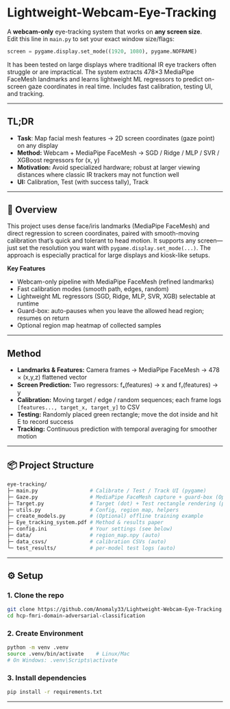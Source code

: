 # Lightweight-Webcam-Eye-Tracking
A **webcam-only** eye-tracking system that works on **any screen size**.  
Edit this line in `main.py` to set your exact window size/flags:
```python
screen = pygame.display.set_mode((1920, 1080), pygame.NOFRAME)
```
It has been tested on large displays where traditional IR eye trackers often struggle or are impractical.
The system extracts 478×3 MediaPipe FaceMesh landmarks and learns lightweight ML regressors to predict on-screen gaze coordinates in real time. Includes fast calibration, testing UI, and tracking.

---

## TL;DR
- **Task**: Map facial mesh features → 2D screen coordinates (gaze point) on any display
- **Method:** Webcam + MediaPipe FaceMesh → SGD / Ridge / MLP / SVR / XGBoost regressors for (x, y)
- **Motivation:** Avoid specialized hardware; robust at larger viewing distances where classic IR trackers may not function well
- **UI:** Calibration, Test (with success tally), Track

---

## 📌 Overview
This project uses dense face/iris landmarks (MediaPipe FaceMesh) and direct regression to screen coordinates, paired with smooth-moving calibration that’s quick and tolerant to head motion. It supports any screen—just set the resolution you want with `pygame.display.set_mode(...)`. The approach is especially practical for large displays and kiosk-like setups.

**Key Features**
- Webcam-only pipeline with MediaPipe FaceMesh (refined landmarks)
- Fast calibration modes (smooth path, edges, random)
- Lightweight ML regressors (SGD, Ridge, MLP, SVR, XGB) selectable at runtime
- Guard-box: auto-pauses when you leave the allowed head region; resumes on return
- Optional region map heatmap of collected samples

---

## Method
- **Landmarks & Features:** Camera frames → MediaPipe FaceMesh → 478 × (x,y,z) flattened vector
- **Screen Prediction:** Two regressors: fₓ(features) → x and fᵧ(features) → y
- **Calibration:** Moving target / edge / random sequences; each frame logs `[features..., target_x, target_y]` to CSV
- **Testing:** Randomly placed green rectangle; move the dot inside and hit E to record success
- **Tracking:** Continuous prediction with temporal averaging for smoother motion

---

## 📦 Project Structure
```graphql
eye-tracking/
├─ main.py                 # Calibrate / Test / Track UI (pygame)
├─ Gaze.py                 # MediaPipe FaceMesh capture + guard-box (OpenCV)
├─ Target.py               # Target (dot) + Test rectangle rendering (pygame)
├─ utils.py                # Config, region map, helpers
├─ create_models.py        # (Optional) offline training example
├─ Eye_tracking_system.pdf # Method & results paper
├─ config.ini              # Your settings (see below)
├─ data/                   # region_map.npy (auto)
├─ data_csvs/              # calibration CSVs (auto)
└─ test_results/           # per-model test logs (auto)
```
---

## ⚙️ Setup
### 1. Clone the repo
```bash
git clone https://github.com/Anomaly33/Lightweight-Webcam-Eye-Tracking.git
cd hcp-fmri-domain-adversarial-classification
```
### 2. Create Environment
```bash
python -m venv .venv
source .venv/bin/activate    # Linux/Mac
# On Windows: .venv\Scripts\activate
```
### 3. Install dependencies
```bash
pip install -r requirements.txt
```
---
